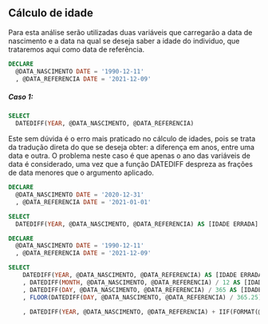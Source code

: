 ## Cálculo de idade

Para esta análise serão utilizadas duas variáveis que carregarão a data de nascimento e a data na qual se deseja saber a idade do individuo, que trataremos aqui como data de referência.
```sql
DECLARE 
  @DATA_NASCIMENTO DATE = '1990-12-11'
  , @DATA_REFERENCIA DATE = '2021-12-09'
```

##### Caso 1:
```sql
SELECT 
  DATEDIFF(YEAR, @DATA_NASCIMENTO, @DATA_REFERENCIA)
```
Este sem dúvida é o erro mais praticado no cálculo de idades, pois se trata da tradução direta do que se deseja obter: a diferença em anos, entre uma data e outra.
O problema neste caso é que apenas o ano das variáveis de data é considerado, uma vez que a função DATEDIFF despreza as frações de data menores que o argumento aplicado.

```sql
DECLARE 
  @DATA_NASCIMENTO DATE = '2020-12-31'
  , @DATA_REFERENCIA DATE = '2021-01-01'

SELECT 
  DATEDIFF(YEAR, @DATA_NASCIMENTO, @DATA_REFERENCIA) AS [IDADE ERRADA]
```

```sql
DECLARE 
  @DATA_NASCIMENTO DATE = '1990-12-11'
  , @DATA_REFERENCIA DATE = '2021-12-09'

SELECT 
	DATEDIFF(YEAR, @DATA_NASCIMENTO, @DATA_REFERENCIA) AS [IDADE ERRADA]
	, DATEDIFF(MONTH, @DATA_NASCIMENTO, @DATA_REFERENCIA) / 12 AS [IDADE ERRADA]
	, DATEDIFF(DAY, @DATA_NASCIMENTO, @DATA_REFERENCIA) / 365 AS [IDADE ERRADA]
	, FLOOR(DATEDIFF(DAY, @DATA_NASCIMENTO, @DATA_REFERENCIA) / 365.25) AS [IDADE ERRADA] --('2020-02-01')

	, DATEDIFF(YEAR, @DATA_NASCIMENTO, @DATA_REFERENCIA) + IIF(FORMAT(@DATA_REFERENCIA, 'dd/MM') < FORMAT(@DATA_NASCIMENTO, 'dd/MM'), -1, 0) AS [IDADE CORRETA]
```
